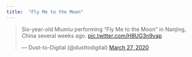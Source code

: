 ```yaml
---
title:  "Fly Me to the Moon"
---
```


<blockquote class="twitter-tweet">
	<p lang="en" dir="ltr">Six-year-old Miumiu performing “Fly Me to the Moon” in Nanjing, China several weeks ago. 
	<a href="https://t.co/H8UG3n9vap">pic.twitter.com/H8UG3n9vap</a></p>&mdash; Dust-to-Digital (@dusttodigital) 
	<a href="https://twitter.com/dusttodigital/status/1243544004001701889?ref_src=twsrc%5Etfw">March 27, 2020</a>
</blockquote>
<script async src="https://platform.twitter.com/widgets.js" charset="utf-8"></script>